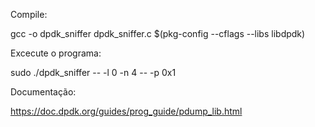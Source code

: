 Compile: 

gcc -o dpdk_sniffer dpdk_sniffer.c $(pkg-config --cflags --libs libdpdk)

Excecute o programa:

sudo ./dpdk_sniffer -- -l 0 -n 4 -- -p 0x1

Documentação:

https://doc.dpdk.org/guides/prog_guide/pdump_lib.html